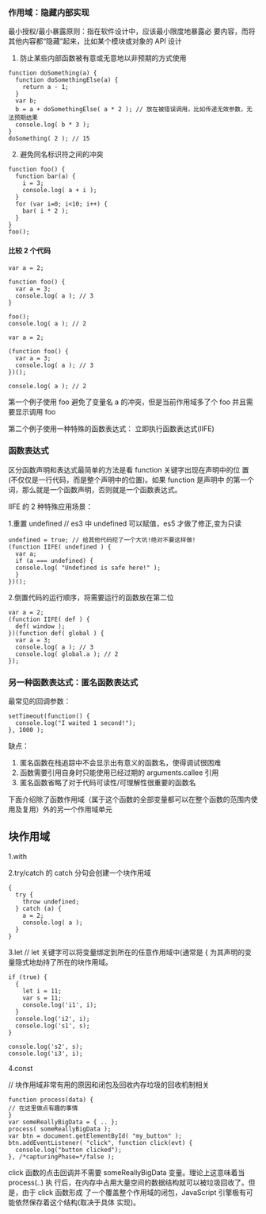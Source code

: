 ### 作用域：隐藏内部实现

最小授权/最小暴露原则：指在软件设计中，应该最小限度地暴露必 要内容，而将其他内容都“隐藏”起来，比如某个模块或对象的 API 设计

1. 防止某些内部函数被有意或无意地以非预期的方式使用

```
function doSomething(a) {
  function doSomethingElse(a) {
    return a - 1;
  }
  var b;
  b = a + doSomethingElse( a * 2 ); // 放在被错误调用，比如传递无效参数，无法预期结果
  console.log( b * 3 );
}
doSomething( 2 ); // 15
```

2. 避免同名标识符之间的冲突

```
function foo() {
  function bar(a) {
    i = 3;
    console.log( a + i );
  }
  for (var i=0; i<10; i++) {
    bar( i * 2 );
  }
}
foo();
```

#### 比较 2 个代码

```
var a = 2;

function foo() {
  var a = 3;
  console.log( a ); // 3
}

foo();
console.log( a ); // 2

```

```
var a = 2;

(function foo() {
  var a = 3;
  console.log( a ); // 3
})();

console.log( a ); // 2

```

第一个例子使用 foo 避免了变量名 a 的冲突，但是当前作用域多了个 foo 并且需要显示调用 foo

第二个例子使用一种特殊的函数表达式： 立即执行函数表达式(IIFE)

### 函数表达式

区分函数声明和表达式最简单的方法是看 function 关键字出现在声明中的位 置(不仅仅是一行代码，而是整个声明中的位置)。如果 function 是声明中 的第一个词，那么就是一个函数声明，否则就是一个函数表达式。

IIFE 的 2 种特殊应用场景：

1.重置 undefined
// es3 中 undefined 可以赋值，es5 才做了修正,变为只读

```
undefined = true; // 给其他代码挖了一个大坑!绝对不要这样做!
(function IIFE( undefined ) {
  var a;
  if (a === undefined) {
  console.log( "Undefined is safe here!" );
  }
})();

```

2.倒置代码的运行顺序，将需要运行的函数放在第二位

```
var a = 2;
(function IIFE( def ) {
  def( window );
})(function def( global ) {
  var a = 3;
  console.log( a ); // 3
  console.log( global.a ); // 2
});
```

### 另一种函数表达式：匿名函数表达式

最常见的回调参数：

```
setTimeout(function() {
  console.log("I waited 1 second!");
}, 1000 );
```

缺点：

1. 匿名函数在栈追踪中不会显示出有意义的函数名，使得调试很困难
2. 函数需要引用自身时只能使用已经过期的 arguments.callee 引用
3. 匿名函数省略了对于代码可读性/可理解性很重要的函数名

下面介绍除了函数作用域（属于这个函数的全部变量都可以在整个函数的范围内使用及复用）外的另一个作用域单元

## 块作用域

1.with

2.try/catch 的 catch 分句会创建一个块作用域
```
{
  try {
    throw undefined;
  } catch (a) { 
    a = 2;
    console.log( a );
  }
}
```

3.let
// let 关键字可以将变量绑定到所在的任意作用域中(通常是 { 为其声明的变量隐式地劫持了所在的块作用域。

```
if (true) {
  {
    let i = 11;
    var s = 11;
    console.log('i1', i);
  }
  console.log('i2', i);
  console.log('s1', s);
}

console.log('s2', s);
console.log('i3', i);
```

4.const

// 块作用域非常有用的原因和闭包及回收内存垃圾的回收机制相关

```
function process(data) {
// 在这里做点有趣的事情
}
var someReallyBigData = { .. };
process( someReallyBigData );
var btn = document.getElementById( "my_button" );
btn.addEventListener( "click", function click(evt) {
  console.log("button clicked");
}, /*capturingPhase=*/false );
```
click 函数的点击回调并不需要 someReallyBigData 变量。理论上这意味着当 process(..) 执 行后，在内存中占用大量空间的数据结构就可以被垃圾回收了。但是，由于 click 函数形成 了一个覆盖整个作用域的闭包，JavaScript 引擎极有可能依然保存着这个结构(取决于具体 实现)。